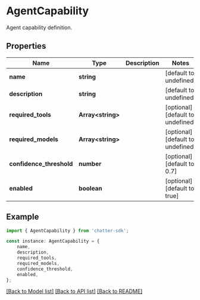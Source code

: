 # AgentCapability

Agent capability definition.

## Properties

Name | Type | Description | Notes
------------ | ------------- | ------------- | -------------
**name** | **string** |  | [default to undefined]
**description** | **string** |  | [default to undefined]
**required_tools** | **Array&lt;string&gt;** |  | [optional] [default to undefined]
**required_models** | **Array&lt;string&gt;** |  | [optional] [default to undefined]
**confidence_threshold** | **number** |  | [optional] [default to 0.7]
**enabled** | **boolean** |  | [optional] [default to true]

## Example

```typescript
import { AgentCapability } from 'chatter-sdk';

const instance: AgentCapability = {
    name,
    description,
    required_tools,
    required_models,
    confidence_threshold,
    enabled,
};
```

[[Back to Model list]](../README.md#documentation-for-models) [[Back to API list]](../README.md#documentation-for-api-endpoints) [[Back to README]](../README.md)
